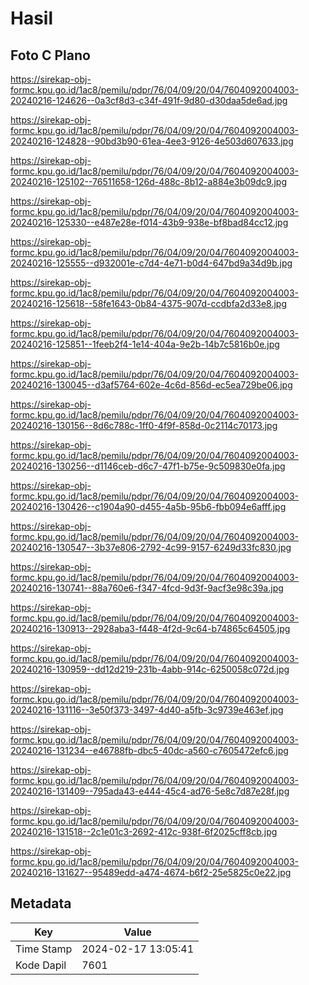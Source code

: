 # Hasil

## Foto C Plano

https://sirekap-obj-formc.kpu.go.id/1ac8/pemilu/pdpr/76/04/09/20/04/7604092004003-20240216-124626--0a3cf8d3-c34f-491f-9d80-d30daa5de6ad.jpg

https://sirekap-obj-formc.kpu.go.id/1ac8/pemilu/pdpr/76/04/09/20/04/7604092004003-20240216-124828--90bd3b90-61ea-4ee3-9126-4e503d607633.jpg

https://sirekap-obj-formc.kpu.go.id/1ac8/pemilu/pdpr/76/04/09/20/04/7604092004003-20240216-125102--76511658-126d-488c-8b12-a884e3b09dc9.jpg

https://sirekap-obj-formc.kpu.go.id/1ac8/pemilu/pdpr/76/04/09/20/04/7604092004003-20240216-125330--e487e28e-f014-43b9-938e-bf8bad84cc12.jpg

https://sirekap-obj-formc.kpu.go.id/1ac8/pemilu/pdpr/76/04/09/20/04/7604092004003-20240216-125555--d932001e-c7d4-4e71-b0d4-647bd9a34d9b.jpg

https://sirekap-obj-formc.kpu.go.id/1ac8/pemilu/pdpr/76/04/09/20/04/7604092004003-20240216-125618--58fe1643-0b84-4375-907d-ccdbfa2d33e8.jpg

https://sirekap-obj-formc.kpu.go.id/1ac8/pemilu/pdpr/76/04/09/20/04/7604092004003-20240216-125851--1feeb2f4-1e14-404a-9e2b-14b7c5816b0e.jpg

https://sirekap-obj-formc.kpu.go.id/1ac8/pemilu/pdpr/76/04/09/20/04/7604092004003-20240216-130045--d3af5764-602e-4c6d-856d-ec5ea729be06.jpg

https://sirekap-obj-formc.kpu.go.id/1ac8/pemilu/pdpr/76/04/09/20/04/7604092004003-20240216-130156--8d6c788c-1ff0-4f9f-858d-0c2114c70173.jpg

https://sirekap-obj-formc.kpu.go.id/1ac8/pemilu/pdpr/76/04/09/20/04/7604092004003-20240216-130256--d1146ceb-d6c7-47f1-b75e-9c509830e0fa.jpg

https://sirekap-obj-formc.kpu.go.id/1ac8/pemilu/pdpr/76/04/09/20/04/7604092004003-20240216-130426--c1904a90-d455-4a5b-95b6-fbb094e6afff.jpg

https://sirekap-obj-formc.kpu.go.id/1ac8/pemilu/pdpr/76/04/09/20/04/7604092004003-20240216-130547--3b37e806-2792-4c99-9157-6249d33fc830.jpg

https://sirekap-obj-formc.kpu.go.id/1ac8/pemilu/pdpr/76/04/09/20/04/7604092004003-20240216-130741--88a760e6-f347-4fcd-9d3f-9acf3e98c39a.jpg

https://sirekap-obj-formc.kpu.go.id/1ac8/pemilu/pdpr/76/04/09/20/04/7604092004003-20240216-130913--2928aba3-f448-4f2d-9c64-b74865c64505.jpg

https://sirekap-obj-formc.kpu.go.id/1ac8/pemilu/pdpr/76/04/09/20/04/7604092004003-20240216-130959--dd12d219-231b-4abb-914c-6250058c072d.jpg

https://sirekap-obj-formc.kpu.go.id/1ac8/pemilu/pdpr/76/04/09/20/04/7604092004003-20240216-131116--3e50f373-3497-4d40-a5fb-3c9739e463ef.jpg

https://sirekap-obj-formc.kpu.go.id/1ac8/pemilu/pdpr/76/04/09/20/04/7604092004003-20240216-131234--e46788fb-dbc5-40dc-a560-c7605472efc6.jpg

https://sirekap-obj-formc.kpu.go.id/1ac8/pemilu/pdpr/76/04/09/20/04/7604092004003-20240216-131409--795ada43-e444-45c4-ad76-5e8c7d87e28f.jpg

https://sirekap-obj-formc.kpu.go.id/1ac8/pemilu/pdpr/76/04/09/20/04/7604092004003-20240216-131518--2c1e01c3-2692-412c-938f-6f2025cff8cb.jpg

https://sirekap-obj-formc.kpu.go.id/1ac8/pemilu/pdpr/76/04/09/20/04/7604092004003-20240216-131627--95489edd-a474-4674-b6f2-25e5825c0e22.jpg


## Metadata

| Key        | Value               |
| ---------- | ------------------- |
| Time Stamp | 2024-02-17 13:05:41 |
| Kode Dapil | 7601                |



